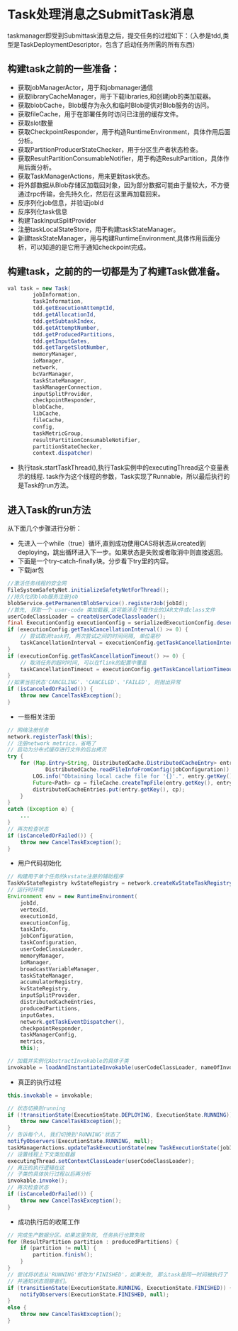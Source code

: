 # Task处理消息之SubmitTask消息
taskmanager即受到Submittask消息之后，提交任务的过程如下：（入参是tdd,类型是TaskDeploymentDescriptor，包含了启动任务所需的所有东西）
## 构建task之前的一些准备：
- 获取jobManagerActor，用于和jobmanager通信
- 获取libraryCacheManager，用于下载libraries,和创建job的类加载器。
- 获取blobCache，Blob缓存为永久和临时Blob提供对Blob服务的访问。
- 获取fileCache，用于在部署任务时访问已注册的缓存文件。
- 获取slot数量
- 获取CheckpointResponder，用于构造RuntimeEnvironment，具体作用后面分析。
- 获取PartitionProducerStateChecker，用于分区生产者状态检查。
- 获取ResultPartitionConsumableNotifier，用于构造ResultPartition，具体作用后面分析。
- 获取TaskManagerActions，用来更新task状态。
- 将外部数据从Blob存储区加载回对象，因为部分数据可能由于量较大，不方便通过rpc传输，会先持久化，然后在这里再加载回来。
- 反序列化job信息，并验证jobId
- 反序列化task信息
- 构建TaskInputSplitProvider
- 注册taskLocalStateStore，用于构建taskStateManager。
- 新建taskStateManager，用与构建RuntimeEnvironment,具体作用后面分析，可以知道的是它用于通知checkpoint完成。

## 构建task，之前的的一切都是为了构建Task做准备。
```java
val task = new Task(
        jobInformation,
        taskInformation,
        tdd.getExecutionAttemptId,
        tdd.getAllocationId,
        tdd.getSubtaskIndex,
        tdd.getAttemptNumber,
        tdd.getProducedPartitions,
        tdd.getInputGates,
        tdd.getTargetSlotNumber,
        memoryManager,
        ioManager,
        network,
        bcVarManager,
        taskStateManager,
        taskManagerConnection,
        inputSplitProvider,
        checkpointResponder,
        blobCache,
        libCache,
        fileCache,
        config,
        taskMetricGroup,
        resultPartitionConsumableNotifier,
        partitionStateChecker,
        context.dispatcher)
```
- 执行task.startTaskThread(),执行Task实例中的executingThread这个变量表示的线程.
task作为这个线程的参数，Task实现了Runnable，所以最后执行的是Task的run方法。

## 进入Task的run方法
从下面几个步骤进行分析：
- 先进入一个while（true）循环,直到成功使用CAS将状态从created到deploying，跳出循环进入下一步。如果状态是失败或者取消中则直接返回。
- 下面是一个try-catch-finally块。分步看下try里的内容。
- 下载jar包
```java
//激活任务线程的安全网
FileSystemSafetyNet.initializeSafetyNetForThread();
//持久化的blob服务注册job
blobService.getPermanentBlobService().registerJob(jobId);
//首先, 获取一个 user-code 类加载器,这可能涉及下载作业的JAR文件或class文件
userCodeClassLoader = createUserCodeClassloader();
final ExecutionConfig executionConfig = serializedExecutionConfig.deserializeValue(userCodeClassLoader);
if (executionConfig.getTaskCancellationInterval() >= 0) {
    // 尝试取消task时, 两次尝试之间的时间间隔, 单位毫秒
    taskCancellationInterval = executionConfig.getTaskCancellationInterval();
}
if (executionConfig.getTaskCancellationTimeout() >= 0) {
    // 取消任务的超时时间, 可以在flink的配置中覆盖
    taskCancellationTimeout = executionConfig.getTaskCancellationTimeout();
}
//如果当前状态'CANCELING'、'CANCELED'、'FAILED', 则抛出异常
if (isCanceledOrFailed()) {
    throw new CancelTaskException();
}
```
- 一些相关注册
```java
// 网络注册任务
network.registerTask(this);
// 注册network metrics，省略了
// 启动为分布式缓存进行文件的后台拷贝
try {
    for (Map.Entry<String, DistributedCache.DistributedCacheEntry> entry :
            DistributedCache.readFileInfoFromConfig(jobConfiguration)) {
        LOG.info("Obtaining local cache file for '{}'.", entry.getKey());
        Future<Path> cp = fileCache.createTmpFile(entry.getKey(), entry.getValue(), jobId, executionId);
        distributedCacheEntries.put(entry.getKey(), cp);
    }
}
catch (Exception e) {
    ...
}
// 再次检查状态
if (isCanceledOrFailed()) {
    throw new CancelTaskException();
}
```
- 用户代码初始化
```java
// 构建用于单个任务的kvstate注册的辅助程序
TaskKvStateRegistry kvStateRegistry = network.createKvStateTaskRegistry(jobId, getJobVertexId());
// 运行时环境
Environment env = new RuntimeEnvironment(
    jobId,
    vertexId,
    executionId,
    executionConfig,
    taskInfo,
    jobConfiguration,
    taskConfiguration,
    userCodeClassLoader,
    memoryManager,
    ioManager,
    broadcastVariableManager,
    taskStateManager,
    accumulatorRegistry,
    kvStateRegistry,
    inputSplitProvider,
    distributedCacheEntries,
    producedPartitions,
    inputGates,
    network.getTaskEventDispatcher(),
    checkpointResponder,
    taskManagerConfig,
    metrics,
    this);

// 加载并实例化AbstractInvokable的具体子类
invokable = loadAndInstantiateInvokable(userCodeClassLoader, nameOfInvokableClass, env);
```

- 真正的执行过程
```java
this.invokable = invokable;

// 状态切换到running
if (!transitionState(ExecutionState.DEPLOYING, ExecutionState.RUNNING)) {
    throw new CancelTaskException();
}
// 告诉每个人, 我们切换到'RUNNING'状态了 
notifyObservers(ExecutionState.RUNNING, null);
taskManagerActions.updateTaskExecutionState(new TaskExecutionState(jobId, executionId, ExecutionState.RUNNING));
// 设置线程上下文类加载器
executingThread.setContextClassLoader(userCodeClassLoader);
// 真正的执行逻辑在这
// 子类的具体执行过程以后再分析
invokable.invoke();
// 再次检查状态
if (isCanceledOrFailed()) {
    throw new CancelTaskException();
}
```
- 成功执行后的收尾工作
```java
// 完成生产数据分区。如果这里失败, 任务执行也算失败
for (ResultPartition partition : producedPartitions) {
    if (partition != null) {
        partition.finish();
    }
}
// 尝试将状态从'RUNNING'修改为'FINISHED'，如果失败, 那么task是同一时间被执行了 canceled/failed 操作。
// 并通知状态观察者们。
if (transitionState(ExecutionState.RUNNING, ExecutionState.FINISHED)) {
    notifyObservers(ExecutionState.FINISHED, null);
}
else {
    throw new CancelTaskException();
}
```